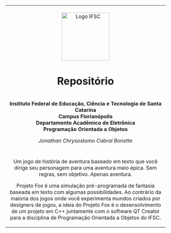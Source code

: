 <table align="center"><tr><td align="center" width="9999"><br>
<img src="images/logoifsc.png" align="center" width="150" alt="Logo IFSC">

# Repositório

<b><br>Instituto Federal de Educação, Ciência e Tecnologia de Santa Catarina<br>
Campus Florianópolis<br>
Departamento Acadêmico de Eletrônica<br>
Programação Orientada a Objetos</b>

*Jonathan Chrysostomo Cabral Bonette*

#

Um jogo de história de aventura baseado em texto que você dirige seu personagem para uma aventura meio épica. Sem regras, sem objetivo. Apenas aventura.

Projeto Fox é uma simulação pré-programada de fantasia baseada em texto com algumas possibilidades. Ao contrário da maioria dos jogos onde você experimenta mundos criados por designers de jogos, a ideia do Projeto Fox é o desensolvimento de um projeto em C++ juntamente com o software QT Creator para a disciplina de Programação Orientada a Objetos do IFSC.

</td></tr></table>
